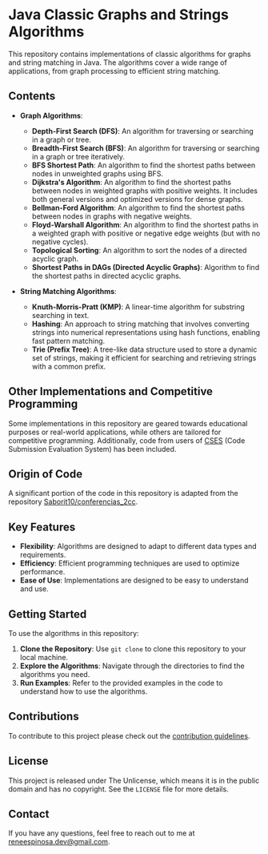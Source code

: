# Java Classic Graphs and Strings Algorithms 

This repository contains implementations of classic algorithms for graphs and string matching in Java. The algorithms cover a wide range of applications, from graph processing to efficient string matching.

## Contents

- **Graph Algorithms**:
  - **Depth-First Search (DFS)**: An algorithm for traversing or searching in a graph or tree.
  - **Breadth-First Search (BFS)**: An algorithm for traversing or searching in a graph or tree iteratively.
  - **BFS Shortest Path**: An algorithm to find the shortest paths between nodes in unweighted graphs using BFS.
  - **Dijkstra's Algorithm**:  An algorithm to find the shortest paths between nodes in weighted graphs with positive weights. It includes both general versions and optimized versions for dense graphs.
  - **Bellman-Ford Algorithm**: An algorithm to find the shortest paths between nodes in graphs with negative weights.
  - **Floyd-Warshall Algorithm**: An algorithm to find the shortest paths in a weighted graph with positive or negative edge weights (but with no negative cycles).
  - **Topological Sorting**: An algorithm to sort the nodes of a directed acyclic graph.
  - **Shortest Paths in DAGs (Directed Acyclic Graphs)**: Algorithm to find the shortest paths in directed acyclic graphs.

- **String Matching Algorithms**:
  - **Knuth-Morris-Pratt (KMP)**: A linear-time algorithm for substring searching in text.
  - **Hashing**: An approach to string matching that involves converting strings into numerical representations using hash functions, enabling fast pattern matching.
  - **Trie (Prefix Tree)**: A tree-like data structure used to store a dynamic set of strings, making it efficient for searching and retrieving strings with a common prefix.
  

## Other Implementations and Competitive Programming

Some implementations in this repository are geared towards educational purposes or real-world applications, while others are tailored for competitive programming. Additionally, code from users of [CSES](https://cses.fi/) (Code Submission Evaluation System) has been included.

## Origin of Code

A significant portion of the code in this repository is adapted from the repository [Saborit10/conferencias_2cc](https://github.com/Saborit10/conferencias_2cc).

## Key Features

- **Flexibility**: Algorithms are designed to adapt to different data types and requirements.
- **Efficiency**: Efficient programming techniques are used to optimize performance.
- **Ease of Use**: Implementations are designed to be easy to understand and use.

## Getting Started

To use the algorithms in this repository:

1. **Clone the Repository**: Use `git clone` to clone this repository to your local machine.
2. **Explore the Algorithms**: Navigate through the directories to find the algorithms you need.
3. **Run Examples**: Refer to the provided examples in the code to understand how to use the algorithms.

## Contributions

To contribute to this project please check out the [contribution guidelines](https://github.com/YurisCodingClub/accessibility-mentor/blob/main/CONTRIBUTING.md).

## License

This project is released under The Unlicense, which means it is in the public domain and has no copyright. See the `LICENSE` file for more details.

## Contact

If you have any questions, feel free to reach out to me at [reneespinosa.dev@gmail.com](mailto:reneespinosa.dev@gmail.com).

